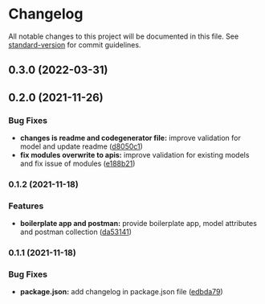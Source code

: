 # Changelog

All notable changes to this project will be documented in this file. See [standard-version](https://github.com/conventional-changelog/standard-version) for commit guidelines.

## 0.3.0 (2022-03-31)

## 0.2.0 (2021-11-26)


### Bug Fixes

* **changes is readme and codegenerator file:** improve validation for model and update readme ([d8050c1](https://github.com/DhiWise/dhiwise-node-generator/commit/d8050c158982b18fa31c51e33509cebf3abbda94))
* **fix modules overwrite to apis:** improve validation for existing models and fix issue of modules ([e188b21](https://github.com/DhiWise/dhiwise-node-generator/commit/e188b21c10f595f3177072452663fa0ca3c8b1a0))

### 0.1.2 (2021-11-18)


### Features

* **boilerplate app and postman:** provide boilerplate app, model attributes and postman collection ([da53141](https://github.com/DhiWise/dhiwise-node-generator/commit/da53141e5ef9c0b65fa0da7c5d43a2b5bfcac6c8))

### 0.1.1 (2021-11-18)


### Bug Fixes

* **package.json:** add changelog in package.json file ([edbda79](https://github.com/DhiWise/dhiwise-node-generator/commit/edbda794737e81f55137b5584a84ba7043e00328))
